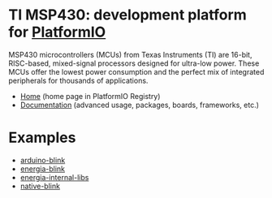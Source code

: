 
# TI MSP430: development platform for [PlatformIO](https://platformio.org)

MSP430 microcontrollers (MCUs) from Texas Instruments (TI) are 16-bit, RISC-based, mixed-signal processors designed for ultra-low power. These MCUs offer the lowest power consumption and the perfect mix of integrated peripherals for thousands of applications.

* [Home](https://platformio.org/platforms/timsp430) (home page in PlatformIO Registry)
* [Documentation](http://docs.platformio.org/page/platforms/timsp430.html) (advanced usage, packages, boards, frameworks, etc.)

# Examples

* [arduino-blink](https://github.com/platformio/platform-timsp430/tree/master/examples/arduino-blink)
* [energia-blink](https://github.com/platformio/platform-timsp430/tree/master/examples/energia-blink)
* [energia-internal-libs](https://github.com/platformio/platform-timsp430/tree/master/examples/energia-internal-libs)
* [native-blink](https://github.com/platformio/platform-timsp430/tree/master/examples/native-blink)
